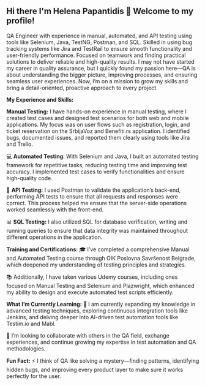 ## Hi there I'm Helena Papantidis 👋 Welcome to my profile!

QA Engineer with experience in manual, automated, and API testing using tools like Selenium, Java, TestNG, Postman, and SQL. Skilled in using bug tracking systems like Jira and TestRail to ensure smooth functionality and user-friendly performance. Focused on teamwork and finding practical solutions to deliver reliable and high-quality results. I may not have started my career in quality assurance, but I quickly found my passion here—QA is about understanding the bigger picture, improving processes, and ensuring seamless user experiences. Now, I’m on a mission to grow my skills and bring a detail-oriented, proactive approach to every project.

**My Experience and Skills:**

**Manual Testing:** I have hands-on experience in manual testing, where I created test cases and designed test scenarios for both web and mobile applications. My focus was on user flows such as registration, login, and ticket reservation on the SrbijaVoz and Benefiti.rs application. I identified bugs, documented issues, and reported them clearly using tools like Jira and Trello.

💻 **Automated Testing**: With Selenium and Java, I built an automated testing framework for repetitive tasks, reducing testing time and improving test accuracy. I implemented test cases to verify functionalities and ensure high-quality code.

🔗 **API Testing:** I used Postman to validate the application’s back-end, performing API tests to ensure that all requests and responses were correct. This process helped me ensure that the server-side operations worked seamlessly with the front-end.

📊 **SQL Testing:** I also utilized SQL for database verification, writing and running queries to ensure that data integrity was maintained throughout different operations in the application.

**Training and Certifications:**
🎓 I’ve completed a comprehensive Manual and Automated Testing course through OIK Poslovna Savršenost Belgrade, which deepened my understanding of testing principles and strategies.

📚 Additionally, I have taken various Udemy courses, including ones focused on Manual Testing and Selenium and Plazwright, which enhanced my ability to design and execute automated test scripts efficiently.

**What I’m Currently Learning:**
🌱 I am currently expanding my knowledge in advanced testing techniques, exploring continuous integration tools like Jenkins, and delving deeper into AI-driven test automation tools like Testim.io and Mabl.

👯 I’m looking to collaborate with others in the QA field, exchange experiences, and continue growing my expertise in test automation and QA methodologies.

**Fun Fact:**
⚡ I think of QA like solving a mystery—finding patterns, identifying hidden bugs, and improving every product layer to make sure it works perfectly for the user.

  
